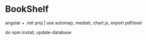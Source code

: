 # BookShelf
angular + .net proj | use automap, mediatr, chart.js, export pdf/exel


do npm install, update-database
